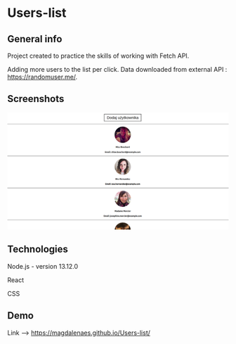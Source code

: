 # Users-list

## General info

Project created to practice the skills of working with Fetch API. 

Adding more users to the list per click. Data downloaded from external API : https://randomuser.me/.

## Screenshots 
![Users List](image/list.png)

## Technologies
Node.js - version 13.12.0

React

CSS

## Demo

Link --> https://magdalenaes.github.io/Users-list/
